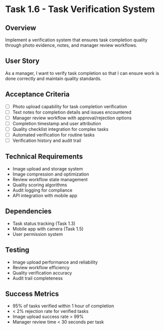# Task 1.6 - Task Verification System

## Overview
Implement a verification system that ensures task completion quality through photo evidence, notes, and manager review workflows.

## User Story
As a manager, I want to verify task completion so that I can ensure work is done correctly and maintain quality standards.

## Acceptance Criteria
- [ ] Photo upload capability for task completion verification
- [ ] Text notes for completion details and issues encountered
- [ ] Manager review workflow with approval/rejection options
- [ ] Completion timestamp and user attribution
- [ ] Quality checklist integration for complex tasks
- [ ] Automated verification for routine tasks
- [ ] Verification history and audit trail

## Technical Requirements
- Image upload and storage system
- Image compression and optimization
- Review workflow state management
- Quality scoring algorithms
- Audit logging for compliance
- API integration with mobile app

## Dependencies
- Task status tracking (Task 1.3)
- Mobile app with camera (Task 1.5)
- User permission system

## Testing
- Image upload performance and reliability
- Review workflow efficiency
- Quality verification accuracy
- Audit trail completeness

## Success Metrics
- 95% of tasks verified within 1 hour of completion
- < 2% rejection rate for verified tasks
- Image upload success rate > 99%
- Manager review time < 30 seconds per task